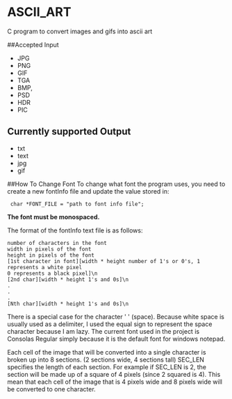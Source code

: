 # ASCII_ART
C program to convert images and gifs into ascii art

##Accepted Input
* JPG
* PNG
* GIF
* TGA
* BMP,
* PSD
* HDR
* PIC

## Currently supported Output
* txt
* text
* jpg
* gif
    
##How To Change Font
To change what font the program uses, you need to create a new fontInfo file and update the
value stored in:

     char *FONT_FILE = "path to font info file";
    
**The font must be monospaced.** 

The format of the fontInfo text file is as follows:
    
    number of characters in the font
    width in pixels of the font
    height in pixels of the font
    [1st character in font][width * height number of 1's or 0's, 1 represents a white pixel
    0 represents a black pixel]\n
    [2nd char][width * height 1's and 0s]\n
    .
    .
    .
    [Nth char][width * height 1's and 0s]\n
    
There is a special case for the character ' ' (space). Because white space is usually used
as a delimiter, I used the equal sign to represent the space character because I am lazy.
The current font used in the project is Consolas Regular simply because it is the default
font for windows notepad. 

Each cell of the image that will be converted into a single character is broken up into
8 sections. (2 sections wide, 4 sections tall) SEC_LEN specifies the length of each section. 
For example if SEC_LEN is 2, the section will be made up of a square of 4 pixels (since 2 
squared is 4). This mean that each cell of the image that is 4 pixels wide and 8 pixels wide
will be converted to one character.
